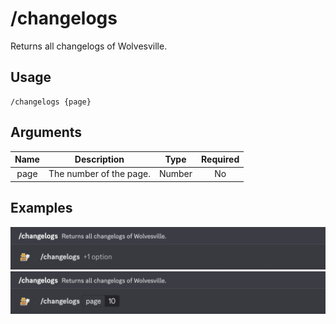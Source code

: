 # /changelogs

Returns all changelogs of Wolvesville.

## Usage

```
/changelogs {page}
```

## Arguments

| Name | Description             | Type   | Required |
| :--: | :---------------------: | :----: | :------: |
| page | The number of the page. | Number | No       |

## Examples

<img src="../_media/examples/changelogs-0.png" class="prettier" draggable="false">\
<img src="../_media/examples/changelogs-1.png" class="prettier" draggable="false">